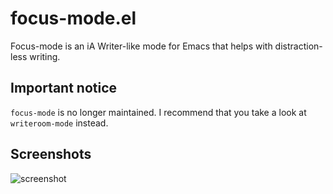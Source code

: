 focus-mode.el
=============

Focus-mode is an iA Writer-like mode for Emacs that helps with
distraction-less writing.

Important notice
---------------
```focus-mode``` is no longer maintained. I recommend that you take a look at ```writeroom-mode``` instead.

Screenshots
---------------

![screenshot](https://raw.github.com/davorb/focus-mode.el/screenshots/screenshot.png)
